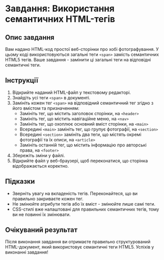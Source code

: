 # Завдання: Використання семантичних HTML-тегів

## Опис завдання
Вам надано HTML-код простої веб-сторінки про хобі фотографування. У цьому коді використовуються загальні теги `<span>` замість семантичних HTML5 тегів. Ваше завдання - замінити ці загальні теги на відповідні семантичні теги.

## Інструкції
1. Відкрийте наданий HTML-файл у текстовому редакторі.
2. Знайдіть усі теги `<span>` в документі.
3. Замініть кожен тег `<span>` на відповідний семантичний тег згідно з його вмістом та призначенням:
   - Замініть тег, що містить заголовок сторінки, на `<header>`
   - Замініть тег, що містить навігаційне меню, на `<nav>`
   - Замініть тег, що охоплює основний вміст сторінки, на `<main>`
   - Всередині `<main>` замініть тег, що групує фотографії, на `<section>`
   - Всередині `<section>` замініть два теги, що містять окремі фотографії та їх описи, на `<article>`
   - Замініть останній тег, що містить інформацію про авторські права, на `<footer>`
4. Збережіть зміни у файлі.
5. Відкрийте файл у веб-браузері, щоб переконатися, що сторінка відображається коректно.

## Підказки
- Зверніть увагу на вкладеність тегів. Переконайтеся, що ви правильно закриваєте кожен тег.
- Не змінюйте атрибути тегів або їх вміст - змінюйте лише самі теги.
- CSS-стилі вже налаштовані для правильних семантичних тегів, тому ви не повинні їх змінювати.

## Очікуваний результат
Після виконання завдання ви отримаєте правильно структурований HTML-документ, який використовує семантичні теги HTML5.
Успіхів у виконанні завдання!
